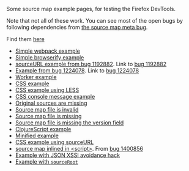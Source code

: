Some source map example pages, for testing the Firefox DevTools.

Note that not all of these work.  You can see most of the open bugs by
following dependencies from [the source map meta bug](https://bugzilla.mozilla.org/show_bug.cgi?id=1339970).

Find them [here](https://tromey.github.io/source-map-examples/)

* [Simple webpack example](simple/index.html)
* [Simple browserify example](browserify/index.html)
* [sourceURL example from bug 1192882](source-url/index.html).  Link to [bug 1192882](https://bugzilla.mozilla.org/show_bug.cgi?id=1192882)
* [Example from bug 1224078](bug-1224078/index.html).  Link to [bug 1224078](https://bugzilla.mozilla.org/show_bug.cgi?id=1224078)
* [Worker example](worker/index.html)
* [CSS example](css/index.html)
* [CSS example using LESS](less/index.html)
* [CSS console message example](css-warning/index.html)
* [Original sources are missing](missing-source/index.html)
* [Source map file is invalid](invalid-map-contents/index.html)
* [Source map file is missing](missing-map/index.html)
* [Source map file is missing the version field](missing-version/index.html)
* [ClojureScript example](clojurescript/index.html)
* [Minified example](minified/index.html)
* [CSS example using sourceURL](css-source-url/index.html)
* [source map inlined in \<script\>](inline-in-script/index.html).  From [bug 1400856](https://bugzilla.mozilla.org/show_bug.cgi?id=1400856)
* [Example with JSON XSSI avoidance hack](json-prefix/index.html)
* [Example with `sourceRoot`](source-root/index.html)

